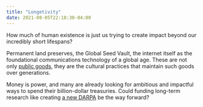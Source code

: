 ```yaml
---
title: "Longetivity"
date: 2021-08-05T22:18:30-04:00
---
```



How much of human existence is just us trying to create impact beyond our incredibly short lifespans?

Permanent land preserves, the Global Seed Vault, the internet itself as the foundational communications technology of a global age. These are not only [public goods](thoughts/public-goods.md), they are the cultural practices that maintain such goods over generations.

Money is power, and many are already looking for ambitious and impactful ways to spend their billion-dollar treasuries. Could funding long-term research like creating [a new DARPA](thoughts/a-new-darpa.md) be the way forward?